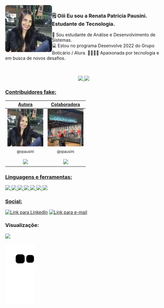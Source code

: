 

<img align="left" alt="Imagem" height="150" style="border-radius:8px;" src="image/renatapausini01.jpg">

### 🗒  Oiii Eu sou a Renata Patrícia Pausini.<br>Estudante de Tecnologia.
📔 Sou estudante de Análise e Desenvolvimento de Sistemas.<br>
💻 Estou no programa Desenvolve 2022 do Grupo Boticário / Alura.
💙💚💛💜 Apaixonada por tecnologia e em busca de novos desafios.
<br><br>

<div align="center"><br>
  <a href="https://github.com/rpatricia">
  <img src="https://github-readme-stats.vercel.app/api?username=rpatricia&show_icons=true&&include_all_commits=true&count_private=true&theme=radical"/>
  <img src="https://github-readme-stats.vercel.app/api/top-langs/?username=rpatricia&layout=compact&langs_count=7&theme=radical"/>
</div>

<h3 align="left"> Contribuidores fake: </h3>

|Autora|Colaboradora|
| :--: | :--: |
| [<img src="image/renatapausini01.jpg" width=115 height=120><br><sub>@rpausini</sub>](https://github.com/rpatricia) <br><br> [![](https://img.shields.io/badge/github-%23.svg?&style=for-the-badge&logo=github&logoColor=white)](https://github.com/rpatricia) | [<img src="image/renatapausini02.jpg" width=115 height=120><br><sub>@rpausini</sub>](https://github.com/rpatricia) <br><br> [![](https://img.shields.io/badge/github-%23114C.svg?&style=for-the-badge&logo=github&logoColor=white)](https://github.com/rpatricia) |

<h3 align="left"><b> Linguagens e ferramentas:</h3></b>
<p align="left">
  <img height="30" src="https://img.shields.io/badge/html%20-%23DD0031.svg?&style=for-the-badge&logo=html5&logoColor=white"/>
<img height="30" src="https://img.shields.io/badge/css3%20-%231572B6.svg?&style=for-the-badge&logo=css3&logoColor=white"/>
<img height="30" src="https://img.shields.io/badge/javascript%20-%23323330.svg?&style=for-the-badge&logo=javascript&logoColor=%23F7DF1E"/>
<img src="https://img.shields.io/badge/netlify-%237D4698.svg?style=for-the-badge&logo=netlify&logoColor=white"/>
<img height="30" src="https://img.shields.io/badge/github-%23114C82.svg?&style=for-the-badge&logo=github&logoColor=white"/>
<img height="30" src="https://img.shields.io/badge/git-%23E44C30.svg?&style=for-the-badge&logo=git&logoColor=white"/>
<img src="https://img.shields.io/badge/markdown-%2339457E.svg?&style=for-the-badge&logo=markdown&logoColor=white"/>
</p>

<h3 align="left"><b> Social:</h3></b>
<p align="left">
  <a href="https://www.linkedin.com/in/renata-pausini/" target="_blank"><img alt="Link para LinkedIn"  height="40"  width="150" src="https://img.shields.io/badge/-LinkedIn-%230077B5?style=for-the-badge&logo=linkedin&logoColor=white" target="_blank"></a> 
  <a href="https://www.instagram.com/renatapatriciadig" target="_blank"><img alt="Link para e-mail"  height="40"  width="150" src="https://img.shields.io/badge/-Instagram-E4405F?style=for-the-badge&logo=instagram&logoColor=white" target="_blank"></a>
 </p>
<h3 align="left"><b> 
Visualizaçõe:</h3></b>
 <p align="left"><img alingn="center" src="https://profile-counter.glitch.me/rpatricia/count.svg" /></p>
 
![ Animação de cobra ](https://github.com/rpatricia/rpatricia/blob/output/github-contribution-grid-snake.svg)
 
